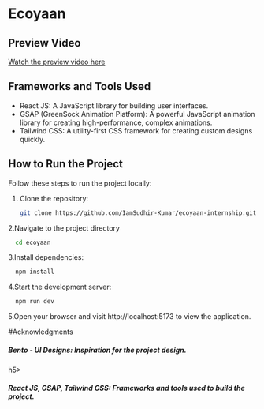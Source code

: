 # Ecoyaan

## Preview Video

[Watch the preview video here]([link_to_your_video](https://github.com/IamSudhir-Kumar/ecoyaan-internship/assets/112376748/a0f7874c-4d8b-45a0-bb4a-fd56dcd48053))

## Frameworks and Tools Used

- React JS: A JavaScript library for building user interfaces.
- GSAP (GreenSock Animation Platform): A powerful JavaScript animation library for creating high-performance, complex animations.
- Tailwind CSS: A utility-first CSS framework for creating custom designs quickly.

## How to Run the Project

Follow these steps to run the project locally:

1. Clone the repository:

   ```bash
   git clone https://github.com/IamSudhir-Kumar/ecoyaan-internship.git/
   ````
2.Navigate to the project directory 
 ```bash
   cd ecoyaan
   ````
3.Install dependencies:
 ```bash
   npm install
   ````
4.Start the development server:
 ```bash
   npm run dev
   ````
5.Open your browser and visit http://localhost:5173 to view the application.

#Acknowledgments
 <h5>Bento - UI Designs: Inspiration for the project design.</h5>h5>
 <h5>React JS, GSAP, Tailwind CSS: Frameworks and tools used to build the project.</h5>



